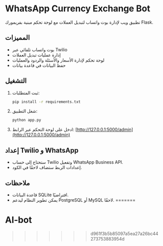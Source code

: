 # WhatsApp Currency Exchange Bot

تطبيق ويب لإدارة بوت واتساب لتبديل العملات مع لوحة تحكم مبنية بفريمورك Flask.

## المميزات
- بوت واتساب تلقائي عبر Twilio
- إدارة عمليات تبديل العملات
- لوحة تحكم لإدارة الأسعار والأسئلة والردود والعمليات
- حفظ البيانات في قاعدة بيانات

## التشغيل
1. ثبت المتطلبات:
   ```bash
   pip install -r requirements.txt
   ```
2. شغل التطبيق:
   ```bash
   python app.py
   ```
3. ادخل على لوحة التحكم عبر الرابط:
   [http://127.0.0.1:5000/admin](http://127.0.0.1:5000/admin)

## إعداد Twilio و WhatsApp
- ستحتاج إلى حساب Twilio وتفعيل WhatsApp Business API.
- إعدادات الربط ستضاف لاحقًا في الكود.

## ملاحظات
- قاعدة البيانات SQLite افتراضيًا.
- يمكن تطوير النظام ليدعم PostgreSQL أو MySQL لاحقًا.
=======
# AI-bot
>>>>>>> d961f3b5b85097a5ea27a26bc44273753883954d
